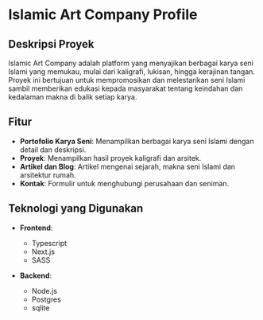 # Islamic Art Company Profile

## Deskripsi Proyek

Islamic Art Company adalah platform yang menyajikan berbagai karya seni Islami yang memukau, mulai dari kaligrafi, lukisan, hingga kerajinan tangan. Proyek ini bertujuan untuk mempromosikan dan melestarikan seni Islami sambil memberikan edukasi kepada masyarakat tentang keindahan dan kedalaman makna di balik setiap karya.

## Fitur

- **Portofolio Karya Seni**: Menampilkan berbagai karya seni Islami dengan detail dan deskripsi.
- **Proyek**: Menampilkan hasil proyek kaligrafi dan arsitek.
- **Artikel dan Blog**: Artikel mengenai sejarah, makna seni Islami dan arsitektur rumah.
- **Kontak**: Formulir untuk menghubungi perusahaan dan seniman.

## Teknologi yang Digunakan

- **Frontend**: 
  - Typescript
  - Next.js
  - SASS
    
- **Backend**: 
  - Node.js
  - Postgres
  - sqlite
